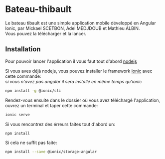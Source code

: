 # Bateau-thibault
Le bateau tibault est une simple application mobile développé en Angular Ionic, par Mickael SCETBON, Adel MEDJDOUB et Mathieu ALBIN.  
Vous pouvez la télécharger et la lancer.

## Installation
Pour pouvoir lancer l'application il vous faut tout d'abord [nodejs](https://nodejs.org/fr/download/)  

Si vous aves déjà nodejs, vous pouvez installer le framework [ionic](https://ionicframework.com/docs/intro/cli) avec cette commande:    
*si vous n'avez pas angular il sera installé en même temps qu'ionic*  
```bash
npm install -g @ionic/cli
```

Rendez-vous ensuite dans le dossier où vous avez téléchargé l'application, ouvrez un terminal et taper cette commande:  
```bash
ionic serve
```

Si vous rencontrez des érreurs faites tout d'abord un:

```bash
npm install
```

Si cela ne suffit pas faite:  

```bash
npm install --save @ionic/storage-angular
```
